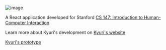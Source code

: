 ![image](https://user-images.githubusercontent.com/54120650/222929266-9ccf3f35-8826-4afa-9ec6-d72569444a32.png)

A React application developed for Stanford [CS 147: Introduction to Human-Computer Interaction](https://hci.stanford.edu/courses/cs147/2022/au/)

Learn more about Kyuri's development on [Kyuri's website](https://hci.stanford.edu/courses/cs147/2022/au/projects/FindingFocus/Kyuri/)

[Kyuri's prototype](https://www.figma.com/proto/hNZN0B7AsvuDqo2GuaaU3j/Kyuri-Moodboard?node-id=65%3A2&scaling=scale-down&starting-point-node-id=389%3A12778)
